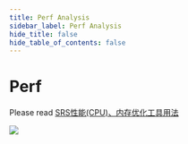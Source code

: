 ```yaml
---
title: Perf Analysis
sidebar_label: Perf Analysis 
hide_title: false
hide_table_of_contents: false
---
```


# Perf

Please read [SRS性能(CPU)、内存优化工具用法](https://www.jianshu.com/p/6d4a89359352)

![](https://ossrs.net/gif/v1/sls.gif?site=ossrs.io&path=/lts/doc-en-5/doc/perf)


